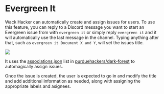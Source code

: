 # Evergreen It

Wack Hacker can automatically create and assign issues for users. To use this
feature, you can reply to a Discord message you want to start an Evergreen
issue from with `evergreen it` or simply reply `evergreen it` and it will
automatically use the last message in the channel. Typing anything after 
that, such as `evergreen it Document X and Y`, will set the issues title.

![](https://github.com/user-attachments/assets/cac51b7d-e912-4a5c-a443-d03923f3eb4d)

It uses the [associations.json](https://github.com/purduehackers/dark-forest/blob/main/people/associations.json)
list in [purduehackers/dark-forest](https://github.com/purduehackers/dark-forest)
to automagically assign issues.

Once the issue is created, the user is expected to go in and modify the title
and add additional information as needed, along with assigning the appropriate
labels and asignees.
